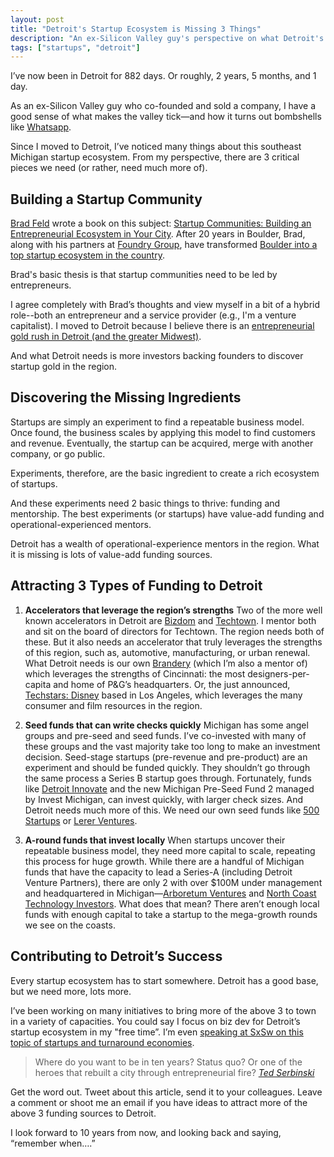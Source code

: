 ```yaml
---
layout: post
title: "Detroit's Startup Ecosystem is Missing 3 Things"
description: "An ex-Silicon Valley guy's perspective on what Detroit's startup ecosystem needs."
tags: ["startups", "detroit"]
---
```



I’ve now been in Detroit for 882 days. Or roughly, 2 years, 5 months, and 1 day.

As an ex-Silicon Valley guy who co-founded and sold a company, I have a good sense of what makes the valley tick—and how it turns out bombshells like [Whatsapp](http://venturebeat.com/2014/02/19/facebook-acquires-messaging-behemoth-whatsapp-for-16-billion/).

Since I moved to Detroit, I’ve noticed many things about this southeast Michigan startup ecosystem. From my perspective, there are 3 critical pieces we need (or rather, need much more of).


## Building a Startup Community

[Brad Feld](http://www.feld.com) wrote a book on this subject: [Startup Communities: Building an Entrepreneurial Ecosystem in Your City](http://www.amazon.com/gp/product/1118441540?ie=UTF8&camp=213733&creative=393185&creativeASIN=1118441540&linkCode=shr&tag=tedserbinski-20). After 20 years in Boulder, Brad, along with his partners at [Foundry Group](http://www.foundrygroup.com/), have transformed [Boulder into a top startup ecosystem in the country](http://www.jasonmendelson.com/wp/archives/2012/05/colorado-is-now-4-ranked-destination-for-early-stage-venture-capital-investment.php).

Brad's basic thesis is that startup communities need to be led by entrepreneurs.

I agree completely with Brad’s thoughts and view myself in a bit of a hybrid role--both an entrepreneur and a service provider (e.g., I'm a venture capitalist). I moved to Detroit because I believe there is an [entrepreneurial gold rush in Detroit (and the greater Midwest)](http://tedserbinski.com/the-entrepreneurial-gold-rush-why-i-moved-from-san-francisco-to-detroit/).

And what Detroit needs is more investors backing founders to discover startup gold in the region.


## Discovering the Missing Ingredients

Startups are simply an experiment to find a repeatable business model. Once found, the business scales by applying this model to find customers and revenue. Eventually, the startup can be acquired, merge with another company, or go public.

Experiments, therefore, are the basic ingredient to create a rich ecosystem of startups.

And these experiments need 2 basic things to thrive: funding and mentorship. The best experiments (or startups) have value-add funding and operational-experienced mentors.

Detroit has a wealth of operational-experience mentors in the region. What it is missing is lots of value-add funding sources.


## Attracting 3 Types of Funding to Detroit

1. **Accelerators that leverage the region’s strengths**
  Two of the more well known accelerators in Detroit are [Bizdom](http://bizdom.com) and [Techtown](http://techtowndetroit.org). I mentor both and sit on the board of directors for Techtown. The region needs both of these. But it also needs an accelerator that truly leverages the strengths of this region, such as, automotive, manufacturing, or urban renewal. What Detroit needs is our own [Brandery](http://www.brandery.org) (which I’m also a mentor of) which leverages the strengths of Cincinnati: the most designers-per-capita and home of P&G’s headquarters. Or, the just announced, [Techstars: Disney](http://disneyaccelerator.com/) based in Los Angeles, which leverages the many consumer and film resources in the region.


2. **Seed funds that can write checks quickly**
  Michigan has some angel groups and pre-seed and seed funds. I’ve co-invested with many of these groups and the vast majority take too long to make an investment decision. Seed-stage startups (pre-revenue and pre-product) are an experiment and should be funded quickly. They shouldn’t go through the same process a Series B startup goes through. Fortunately, funds like [Detroit Innovate](http://detroitinnovate.com/fund/) and the new Michigan Pre-Seed Fund 2 managed by Invest Michigan, can invest quickly, with larger check sizes. And Detroit needs much more of this. We need our own seed funds like [500 Startups](http://500.co/) or [Lerer Ventures](http://www.lererventures.com/).


3. **A-round funds that invest locally**
  When startups uncover their repeatable business model, they need more capital to scale, repeating this process for huge growth. While there are a handful of Michigan funds that have the capacity to lead a Series-A (including Detroit Venture Partners), there are only 2 with over $100M under management and headquartered in Michigan—[Arboretum Ventures](http://www.arboretumvc.com/) and [North Coast Technology Investors](http://www.northcoastvc.com/). What does that mean? There aren’t enough local funds with enough capital to take a startup to the mega-growth rounds we see on the coasts.


## Contributing to Detroit’s Success

Every startup ecosystem has to start somewhere. Detroit has a good base, but we need more, lots more.

I’ve been working on many initiatives to bring more of the above 3 to town in a variety of capacities. You could say I focus on biz dev for Detroit’s startup ecosystem in my "free time”. I’m even [speaking at SxSw on this topic of startups and turnaround economies](http://schedule.sxsw.com/2014/events/event_IAP27494).

> Where do you want to be in ten years? Status quo? Or one of the heroes that rebuilt a city through entrepreneurial fire? <cite>[Ted Serbinski](http://tedserbinski.com/detroit/the-entrepreneurial-gold-rush-why-i-moved-from-san-francisco-to-detroit/)</cite>

Get the word out. Tweet about this article, send it to your colleagues. Leave a comment or shoot me an email if you have ideas to attract more of the above 3 funding sources to Detroit.

I look forward to 10 years from now, and looking back and saying, “remember when….”
